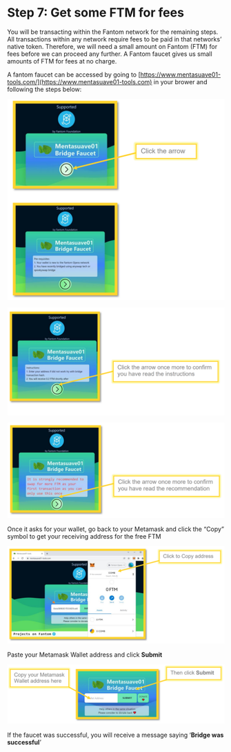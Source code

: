 # Step 7: Get some FTM for fees

You will be transacting within the Fantom network for the remaining steps. All transactions within any network require fees to be paid in that networks’ native token. Therefore, we will need a small amount on Fantom (FTM) for fees before we can proceed any further. A Fantom faucet gives us small amounts of FTM for fees at no charge.

A fantom faucet can be accessed by going to [https://www.mentasuave01-tools.com/](https://www.mentasuave01-tools.com) in your brower and following the steps below:

![](<../../.gitbook/assets/image (12).png>)

![](<../../.gitbook/assets/image (27) (1).png>)

![](<../../.gitbook/assets/image (9).png>)

Once it asks for your wallet, go back to your Metamask and click the “Copy” symbol to get your receiving address for the free FTM

![](<../../.gitbook/assets/image (34).png>)

Paste your Metamask Wallet address and click **Submit**

![](<../../.gitbook/assets/image (14) (1).png>)

If the faucet was successful, you will receive a message saying ‘**Bridge was successful**’


